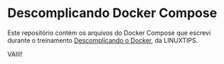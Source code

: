 # Descomplicando Docker Compose

Este repositório contém os arquivos do Docker Compose que escrevi durante o treinamento [Descomplicando o Docker](https://www.linuxtips.io/course/descomplicando-o-docker), da LINUXTIPS.

VAIII!
